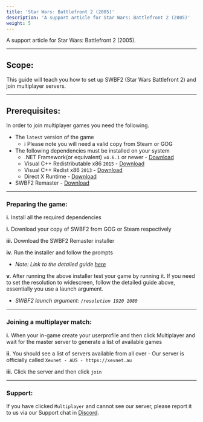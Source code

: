 ```yaml
---
title: 'Star Wars: Battlefront 2 (2005)'
description: 'A support article for Star Wars: Battlefront 2 (2005)'
weight: 5
---
```


A support article for Star Wars: Battlefront 2 (2005).

---

## Scope: 

This guide will teach you how to set up SWBF2 (Star Wars Battlefront 2) and join multiplayer servers.

---

## Prerequisites:

In order to join multiplayer games you need the following.

- The `latest` version of the game
  - ℹ️ Please note you will need a valid copy from Steam or GOG
- The following dependencies must be installed on your system
  - .NET Framework(or equivalent) `v4.6.1` or newer - [Download](https://www.microsoft.com/net/download/windows)
  - Visual C++ Redistributable x86 `2015` - [Download](https://www.microsoft.com/en-us/download/details.aspx?id=48145)
  - Visual C++ Redist x86 `2013` - [Download](https://www.microsoft.com/en-us/download/details.aspx?id=40784)
  - Direct X Runtime - [Download](https://www.microsoft.com/en-au/download/details.aspx?id=35)
- SWBF2 Remaster - [Download](https://www.moddb.com/mods/star-wars-battlefront-ii-full-hd-interface/downloads/swbf2-remaster-1-5)

---

### Preparing the game:

<b>i.</b> Install all the required dependencies 

<b>i.</b> Download your copy of SWBF2 from GOG or Steam respectively

<b>iii.</b> Download the SWBF2 Remaster installer 

<b>iv.</b> Run the installer and follow the prompts
  - *Note: Link to the detailed guide [here](https://www.moddb.com/mods/star-wars-battlefront-ii-full-hd-interface/news/star-wars-battlefront-ii-remastered-v14)*

<b>v.</b> After running the above installer test your game by running it. If you need to set the resolution to widescreen, follow the detailed guide above, essentially you use a launch argument.
  - *SWBF2 launch argument: `/resolution 1920 1080`*

---

### Joining a multiplayer match:

<b>i.</b> When your in-game create your userprofile and then click Multiplayer and wait for the master server to generate a list of available games

<b>ii.</b> You should see a list of servers available from all over - Our server is officially called `Xevnet - AUS - https://xevnet.au`

<b>iii.</b> Click the server and then click `join`

---

### Support:

If you have clicked `Multiplayer` and cannot see our server, please report it to us via our Support chat in [Discord](https://xevnet.au).